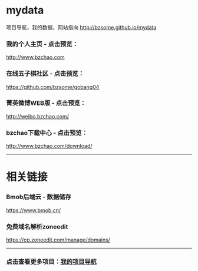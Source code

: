 # mydata
项目导航，我的数据，网站指向
http://bzsome.github.io/mydata
### 我的个人主页 - 点击预览：

http://www.bzchao.com

### 在线五子棋社区 - 点击预览：
https://github.com/bzsome/gobang04

### 菁英微博WEB版 - 点击预览：
http://weibo.bzchao.com/

### bzchao下载中心 - 点击预览：
http://www.bzchao.com/download/

<hr/>

# 相关链接
### Bmob后端云 - 数据储存
https://www.bmob.cn/


### 免费域名解析zoneedit
https://cp.zoneedit.com/manage/domains/
<hr/>  

### 点击查看更多项目：[我的项目导航](https://github.com/bzsome/mydata)
